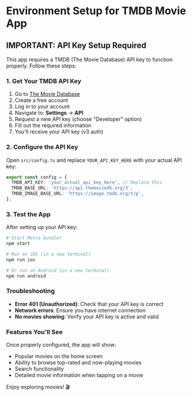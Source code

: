 # Environment Setup for TMDB Movie App

## IMPORTANT: API Key Setup Required

This app requires a TMDB (The Movie Database) API key to function properly. Follow these steps:

### 1. Get Your TMDB API Key

1. Go to [The Movie Database](https://www.themoviedb.org/)
2. Create a free account
3. Log in to your account
4. Navigate to: **Settings** → **API**
5. Request a new API key (choose "Developer" option)
6. Fill out the required information
7. You'll receive your API key (v3 auth)

### 2. Configure the API Key

Open `src/config.ts` and replace `YOUR_API_KEY_HERE` with your actual API key:

```typescript
export const config = {
  TMDB_API_KEY: 'your_actual_api_key_here', // Replace this
  TMDB_BASE_URL: 'https://api.themoviedb.org/3',
  TMDB_IMAGE_BASE_URL: 'https://image.tmdb.org/t/p',
};
```

### 3. Test the App

After setting up your API key:

```bash
# Start Metro bundler
npm start

# Run on iOS (in a new terminal)
npm run ios

# Or run on Android (in a new terminal)
npm run android
```

### Troubleshooting

- **Error 401 (Unauthorized)**: Check that your API key is correct
- **Network errors**: Ensure you have internet connection
- **No movies showing**: Verify your API key is active and valid

### Features You'll See

Once properly configured, the app will show:
- Popular movies on the home screen
- Ability to browse top-rated and now-playing movies
- Search functionality
- Detailed movie information when tapping on a movie

Enjoy exploring movies! 🎬
